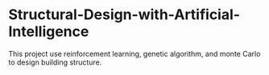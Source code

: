 # Structural-Design-with-Artificial-Intelligence
This project use reinforcement learning, genetic algorithm, and monte Carlo to design building structure.
